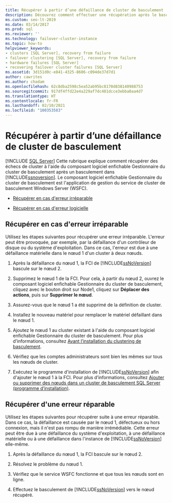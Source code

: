 ```yaml
---
title: Récupérer à partir d’une défaillance de cluster de basculement
description: Découvrez comment effectuer une récupération après le basculement d’une instance de cluster de basculement à l’aide du composant logiciel enfichable Gestionnaire du cluster de basculement dans SQL Server.
ms.custom: seo-lt-2019
ms.date: 03/14/2017
ms.prod: sql
ms.reviewer: ''
ms.technology: failover-cluster-instance
ms.topic: how-to
helpviewer_keywords:
- clusters [SQL Server], recovery from failure
- failover clustering [SQL Server], recovery from failure
- hardware failures [SQL Server]
- recovering failover cluster failures [SQL Server]
ms.assetid: 3d151d0c-e841-4325-8606-c094de37d7d1
author: cawrites
ms.author: chadam
ms.openlocfilehash: 62c8dba2598c5ea52ab95bc8170d838140988753
ms.sourcegitcommit: 917df4ffd22e4a229af7dc481dcce3ebba0aa4d7
ms.translationtype: HT
ms.contentlocale: fr-FR
ms.lasthandoff: 02/10/2021
ms.locfileid: "100353583"
---
```

# <a name="recover-from-failover-cluster-instance-failure"></a>Récupérer à partir d’une défaillance de cluster de basculement
[!INCLUDE [SQL Server](../../../includes/applies-to-version/sqlserver.md)]
  Cette rubrique explique comment récupérer des échecs de cluster à l'aide du composant logiciel enfichable Gestionnaire du cluster de basculement après un basculement dans [!INCLUDE[ssnoversion](../../../includes/ssnoversion-md.md)]. Le composant logiciel enfichable Gestionnaire du cluster de basculement est l'application de gestion du service de cluster de basculement Windows Server (WSFC).  
  
-   [Récupérer en cas d'erreur irréparable](#Scenario1)  
  
-   [Récupérer en cas d'erreur logicielle](#Scenario2)  
  
##  <a name="recover-from-an-irreparable-failure"></a><a name="Scenario1"></a> Récupérer en cas d'erreur irréparable  
 Utilisez les étapes suivantes pour récupérer une erreur irréparable. L'erreur peut être provoquée, par exemple, par la défaillance d'un contrôleur de disque ou du système d'exploitation. Dans ce cas, l'erreur est due à une défaillance matérielle dans le nœud 1 d'un cluster à deux nœuds.  
  
1.  Après la défaillance du nœud 1, la FCI de [!INCLUDE[ssNoVersion](../../../includes/ssnoversion-md.md)] bascule sur le nœud 2.  
  
2.  Supprimez le nœud 1 de la FCI. Pour cela, à partir du nœud 2, ouvrez le composant logiciel enfichable Gestionnaire du cluster de basculement, cliquez avec le bouton droit sur Node1, cliquez sur **Déplacer des actions**, puis sur **Supprimer le nœud**.  
  
3.  Assurez-vous que le nœud 1 a été supprimé de la définition de cluster.  
  
4.  Installez le nouveau matériel pour remplacer le matériel défaillant dans le nœud 1.  
  
5.  Ajoutez le nœud 1 au cluster existant à l'aide du composant logiciel enfichable Gestionnaire du cluster de basculement. Pour plus d’informations, consultez [Avant l’installation du clustering de basculement](../../../sql-server/failover-clusters/install/before-installing-failover-clustering.md).  
  
6.  Vérifiez que les comptes administrateurs sont bien les mêmes sur tous les nœuds de cluster.  
  
7.  Exécutez le programme d'installation de [!INCLUDE[ssNoVersion](../../../includes/ssnoversion-md.md)] afin d'ajouter le nœud 1 à la FCI. Pour plus d’informations, consultez [Ajouter ou supprimer des nœuds dans un cluster de basculement SQL Server &#40;programme d’installation&#41;](../../../sql-server/failover-clusters/install/add-or-remove-nodes-in-a-sql-server-failover-cluster-setup.md).  
  
##  <a name="recover-from-a-reparable-failure"></a><a name="Scenario2"></a> Récupérer d'une erreur réparable  
 Utilisez les étapes suivantes pour récupérer suite à une erreur réparable. Dans ce cas, la défaillance est causée par le nœud 1, défectueux ou hors connexion, mais il n'est pas rompu de manière irrémédiable. Cette erreur peut être due à une défaillance du système d'exploitation, à une défaillance matérielle ou à une défaillance dans l'instance de [!INCLUDE[ssNoVersion](../../../includes/ssnoversion-md.md)] elle-même.  
  
1.  Après la défaillance du nœud 1, la FCI bascule sur le nœud 2.  
  
2.  Résolvez le problème du nœud 1.  
  
3.  Vérifiez que le service WSFC fonctionne et que tous les nœuds sont en ligne.  
  
4.  Effectuez le basculement de [!INCLUDE[ssNoVersion](../../../includes/ssnoversion-md.md)] vers le nœud récupéré.  
  
  
